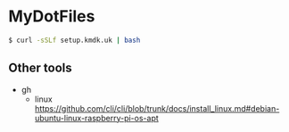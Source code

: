 # MyDotFiles

```bash
$ curl -sSLf setup.kmdk.uk | bash
```
## Other tools

- gh
    - linux
      https://github.com/cli/cli/blob/trunk/docs/install_linux.md#debian-ubuntu-linux-raspberry-pi-os-apt
